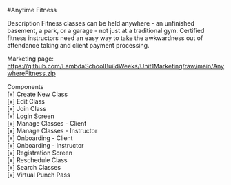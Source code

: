 #Anytime Fitness

Description
Fitness classes can be held anywhere - an unfinished basement, a park, or a garage - not just at a traditional gym.  Certified fitness instructors need an easy way to take the awkwardness out of attendance taking and client payment processing.

Marketing page: https://github.com/LambdaSchoolBuildWeeks/Unit1Marketing/raw/main/AnywhereFitness.zip

Components  
[x] Create New Class  
[x] Edit Class  
[x] Join Class  
[x] Login Screen  
[x] Manage Classes - Client  
[x] Manage Classes - Instructor  
[x] Onboarding - Client  
[x] Onboarding - Instructor  
[x] Registration Screen  
[x] Reschedule Class  
[x] Search Classes  
[x] Virtual Punch Pass  
